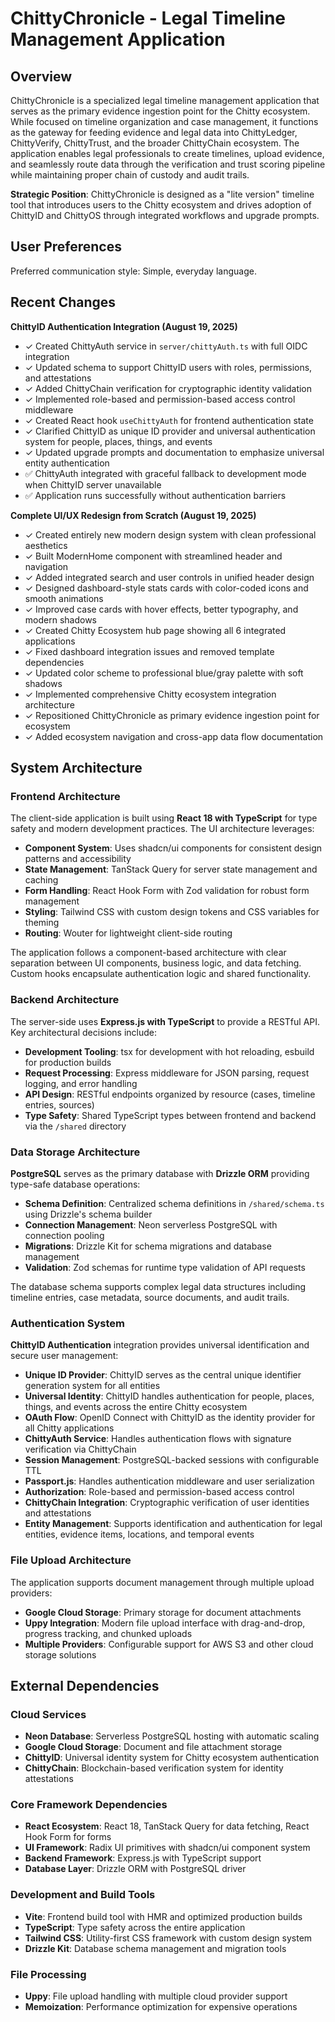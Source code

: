 # ChittyChronicle - Legal Timeline Management Application

## Overview

ChittyChronicle is a specialized legal timeline management application that serves as the primary evidence ingestion point for the Chitty ecosystem. While focused on timeline organization and case management, it functions as the gateway for feeding evidence and legal data into ChittyLedger, ChittyVerify, ChittyTrust, and the broader ChittyChain ecosystem. The application enables legal professionals to create timelines, upload evidence, and seamlessly route data through the verification and trust scoring pipeline while maintaining proper chain of custody and audit trails.

**Strategic Position**: ChittyChronicle is designed as a "lite version" timeline tool that introduces users to the Chitty ecosystem and drives adoption of ChittyID and ChittyOS through integrated workflows and upgrade prompts.

## User Preferences

Preferred communication style: Simple, everyday language.

## Recent Changes

**ChittyID Authentication Integration (August 19, 2025)**
- ✓ Created ChittyAuth service in `server/chittyAuth.ts` with full OIDC integration
- ✓ Updated schema to support ChittyID users with roles, permissions, and attestations  
- ✓ Added ChittyChain verification for cryptographic identity validation
- ✓ Implemented role-based and permission-based access control middleware
- ✓ Created React hook `useChittyAuth` for frontend authentication state
- ✓ Clarified ChittyID as unique ID provider and universal authentication system for people, places, things, and events
- ✓ Updated upgrade prompts and documentation to emphasize universal entity authentication
- ✅ ChittyAuth integrated with graceful fallback to development mode when ChittyID server unavailable
- ✅ Application runs successfully without authentication barriers

**Complete UI/UX Redesign from Scratch (August 19, 2025)**
- ✓ Created entirely new modern design system with clean professional aesthetics
- ✓ Built ModernHome component with streamlined header and navigation
- ✓ Added integrated search and user controls in unified header design
- ✓ Designed dashboard-style stats cards with color-coded icons and smooth animations
- ✓ Improved case cards with hover effects, better typography, and modern shadows
- ✓ Created Chitty Ecosystem hub page showing all 6 integrated applications
- ✓ Fixed dashboard integration issues and removed template dependencies
- ✓ Updated color scheme to professional blue/gray palette with soft shadows
- ✓ Implemented comprehensive Chitty ecosystem integration architecture
- ✓ Repositioned ChittyChronicle as primary evidence ingestion point for ecosystem
- ✓ Added ecosystem navigation and cross-app data flow documentation

## System Architecture

### Frontend Architecture

The client-side application is built using **React 18 with TypeScript** for type safety and modern development practices. The UI architecture leverages:

- **Component System**: Uses shadcn/ui components for consistent design patterns and accessibility
- **State Management**: TanStack Query for server state management and caching
- **Form Handling**: React Hook Form with Zod validation for robust form management
- **Styling**: Tailwind CSS with custom design tokens and CSS variables for theming
- **Routing**: Wouter for lightweight client-side routing

The application follows a component-based architecture with clear separation between UI components, business logic, and data fetching. Custom hooks encapsulate authentication logic and shared functionality.

### Backend Architecture

The server-side uses **Express.js with TypeScript** to provide a RESTful API. Key architectural decisions include:

- **Development Tooling**: tsx for development with hot reloading, esbuild for production builds
- **Request Processing**: Express middleware for JSON parsing, request logging, and error handling
- **API Design**: RESTful endpoints organized by resource (cases, timeline entries, sources)
- **Type Safety**: Shared TypeScript types between frontend and backend via the `/shared` directory

### Data Storage Architecture

**PostgreSQL** serves as the primary database with **Drizzle ORM** providing type-safe database operations:

- **Schema Definition**: Centralized schema definitions in `/shared/schema.ts` using Drizzle's schema builder
- **Connection Management**: Neon serverless PostgreSQL with connection pooling
- **Migrations**: Drizzle Kit for schema migrations and database management
- **Validation**: Zod schemas for runtime type validation of API requests

The database schema supports complex legal data structures including timeline entries, case metadata, source documents, and audit trails.

### Authentication System

**ChittyID Authentication** integration provides universal identification and secure user management:

- **Unique ID Provider**: ChittyID serves as the central unique identifier generation system for all entities
- **Universal Identity**: ChittyID handles authentication for people, places, things, and events across the entire Chitty ecosystem
- **OAuth Flow**: OpenID Connect with ChittyID as the identity provider for all Chitty applications
- **ChittyAuth Service**: Handles authentication flows with signature verification via ChittyChain
- **Session Management**: PostgreSQL-backed sessions with configurable TTL
- **Passport.js**: Handles authentication middleware and user serialization
- **Authorization**: Role-based and permission-based access control
- **ChittyChain Integration**: Cryptographic verification of user identities and attestations
- **Entity Management**: Supports identification and authentication for legal entities, evidence items, locations, and temporal events

### File Upload Architecture

The application supports document management through multiple upload providers:

- **Google Cloud Storage**: Primary storage for document attachments
- **Uppy Integration**: Modern file upload interface with drag-and-drop, progress tracking, and chunked uploads
- **Multiple Providers**: Configurable support for AWS S3 and other cloud storage solutions

## External Dependencies

### Cloud Services
- **Neon Database**: Serverless PostgreSQL hosting with automatic scaling
- **Google Cloud Storage**: Document and file attachment storage
- **ChittyID**: Universal identity system for Chitty ecosystem authentication
- **ChittyChain**: Blockchain-based verification system for identity attestations

### Core Framework Dependencies
- **React Ecosystem**: React 18, TanStack Query for data fetching, React Hook Form for forms
- **UI Framework**: Radix UI primitives with shadcn/ui component system
- **Backend Framework**: Express.js with TypeScript support
- **Database Layer**: Drizzle ORM with PostgreSQL driver

### Development and Build Tools
- **Vite**: Frontend build tool with HMR and optimized production builds
- **TypeScript**: Type safety across the entire application
- **Tailwind CSS**: Utility-first CSS framework with custom design system
- **Drizzle Kit**: Database schema management and migration tools

### File Processing
- **Uppy**: File upload handling with multiple cloud provider support
- **Memoization**: Performance optimization for expensive operations